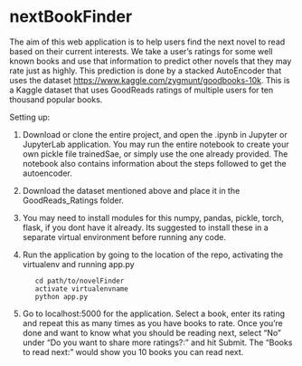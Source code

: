 # nextBookFinder
The aim of this web application is to help users find the next novel to read based on their current interests. We take a user’s ratings for some well known books and use that information to predict other novels that they may rate just as highly. This prediction is done by a stacked AutoEncoder that uses the dataset https://www.kaggle.com/zygmunt/goodbooks-10k. This is a Kaggle dataset that uses GoodReads ratings of multiple users for ten thousand popular books.

Setting up:

1. Download or clone the entire project, and open the .ipynb in Jupyter or JupyterLab application. You may run the entire notebook to create your own pickle file trainedSae, or simply use the one already provided. The notebook also contains information about the steps followed to get the autoencoder.

2. Download the dataset mentioned above and place it in the GoodReads_Ratings folder.

3. You may need to install modules for this numpy, pandas, pickle, torch, flask, if you dont have it already. Its suggested to install these in a separate virtual environment before running any code.

4. Run the application by going to the location of the repo, activating the virtualenv and running app.py

          cd path/to/novelFinder
          activate virtualenvname
          python app.py

5. Go to localhost:5000 for the application. Select a book, enter its rating and repeat this as many times as you have books to rate. Once you’re done and want to know what you should be reading next, select “No” under “Do you want to share more ratings?:” and hit Submit. The “Books to read next:” would show you 10 books you can read next.
